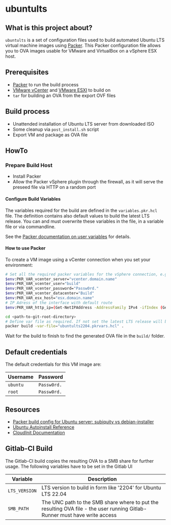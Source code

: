 # ubuntults

## What is this project about?

`ubuntults` is a set of configuration files used to build automated Ubuntu LTS virtual machine images using [Packer](https://www.packer.io/).
This Packer configuration file allows you to OVA images usable for VMware and VirtualBox on a vSphere ESX host.

## Prerequisites

- [Packer](https://www.packer.io/downloads) to run the build process
- [VMware vCenter](https://www.vmware.com/products/vcenter-server.html) and [VMware ESXI](https://www.vmware.com/products/esxi-and-esx.html) to build on
- `tar` for building an OVA from the export OVF files

## Build process

- Unattended installation of Ubuntu LTS server from downloaded ISO
- Some cleanup via `post_install.sh` script
- Export VM and package as OVA file

## HowTo

### Prepare Build Host

- Install Packer
- Allow the Packer vSphere plugin through the firewall, as it will serve the preseed file via HTTP on a random port

#### Configure Build Variables

The variables required for the build are defined in the `variables.pkr.hcl` file.
The definition contains also default values to build the latest LTS release.
You can and must overwrite these variables in the file, in a variable file or via commandline.

See the [Packer documentation on user variables](https://www.packer.io/docs/templates/user-variables.html) for details.

#### How to use Packer

To create a VM image using a vCenter connection when you set your environment:

```sh
# Set all the required packer variables for the vSphere connection, e.g. for Windows:
$env:PKR_VAR_vcenter_server="vcenter.domain.name"
$env:PKR_VAR_vcenter_user="build"
$env:PKR_VAR_vcenter_password="Passw0rd."
$env:PKR_VAR_vcenter_datacenter="Build"
$env:PKR_VAR_esx_host="esx.domain.name"
# IP Adress of the interface with default route
$env:PKR_VAR_http_ip=(Get-NetIPAddress -AddressFamily IPv4 -ifIndex (Get-NetRoute -DestinationPrefix 0.0.0.0/0).ifIndex).IPAddress

cd <path-to-git-root-directory>
# Define var file as required. If not set the latest LTS release will be build
packer build -var-file="ubuntults2204.pkrvars.hcl" .
```

Wait for the build to finish to find the generated OVA file in the `build/` folder.

## Default credentials

The default credentials for this VM image are:

| Username | Password    |
| -------- | ----------- |
| `ubuntu` | `Passw0rd.` |
| `root`   | `Passw0rd.` |

## Resources

- [Packer build config for Ubuntu server: subiquity vs debian-installer](https://imagineer.in/blog/packer-build-for-ubuntu-20-04/)
- [Ubuntu Autoinstall Reference](https://ubuntu.com/server/docs/install/autoinstall-reference)
- [CloudInit Documentation](https://cloudinit.readthedocs.io/en/latest/topics/datasources/nocloud.html)

## Gitlab-CI Build

The Gitlab-CI build copies the resulting OVA to a SMB share for further usage. The following variables have to be set in the Gitlab UI

| Variable      | Description                                                                                                               |
| ------------- | ------------------------------------------------------------------------------------------------------------------------- |
| `LTS_VERSION` | LTS version to build in form like '2204' for Ubuntu LTS 22.04                                                             |
| `SMB_PATH`    | The UNC path to the SMB share where to put the resulting OVA file - the user running Gitlab-Runner must have write access |
